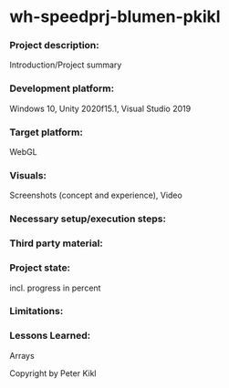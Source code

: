 # wh-speedprj-blumen-pkikl

### Project description: 
Introduction/Project summary 

### Development platform: 
Windows 10, Unity 2020f15.1, Visual Studio 2019

### Target platform: 
WebGL

### Visuals: 
Screenshots (concept and experience), Video

### Necessary setup/execution steps: 


### Third party material: 


### Project state: 
incl. progress in percent

### Limitations: 

### Lessons Learned: 
Arrays

Copyright by Peter Kikl

